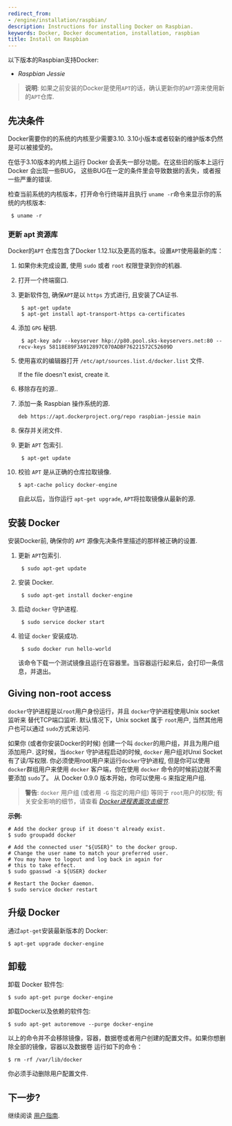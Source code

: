 ```yaml
---
redirect_from:
- /engine/installation/raspbian/
description: Instructions for installing Docker on Raspbian.
keywords: Docker, Docker documentation, installation, raspbian
title: Install on Raspbian
---
```


以下版本的Raspbian支持Docker:

 - *Raspbian Jessie*
 
 >**说明**: 如果之前安装的Docker是使用`APT`的话，确认更新你的`APT`源来使用新的`APT`仓库.

## 先决条件

 Docker需要你的的系统的内核至少需要3.10. 3.10小版本或者较新的维护版本仍然是可以被接受的。

 在低于3.10版本的内核上运行 Docker 会丢失一部分功能。在这些旧的版本上运行 Docker 会出现一些BUG，
 这些BUG在一定的条件里会导致数据的丢失，或者报一些严重的错误.

 检查当前系统的内核版本，打开命令行终端并且执行 `uname -r`命令来显示你的系统的内核版本:

     $ uname -r

### 更新 apt 资源库

Docker的`APT` 仓库包含了Docker 1.12.1以及更高的版本。设置`APT`使用最新的库：

 1. 如果你未完成设置, 使用 `sudo` 或者 `root` 权限登录到你的机器.

 2. 打开一个终端窗口.

 3. 更新软件包, 确保`APT`是以 `https` 方式进行, 且安装了CA证书.

         $ apt-get update
         $ apt-get install apt-transport-https ca-certificates

 4. 添加 `GPG` 秘钥.

         $ apt-key adv --keyserver hkp://p80.pool.sks-keyservers.net:80 --recv-keys 58118E89F3A912897C070ADBF76221572C52609D

 5. 使用喜欢的编辑器打开 `/etc/apt/sources.list.d/docker.list` 文件.

     If the file doesn't exist, create it.

 6. 移除存在的源..

 7. 添加一条 Raspbian 操作系统的源.

        deb https://apt.dockerproject.org/repo raspbian-jessie main

 8. 保存并关闭文件.

 9. 更新 `APT` 包索引.

         $ apt-get update

 10. 校验 `APT` 是从正确的仓库拉取镜像.

         $ apt-cache policy docker-engine

     自此以后，当你运行 `apt-get upgrade`, `APT`将拉取镜像从最新的源.

## 安装 Docker

安装Docker前, 确保你的 `APT` 源像先决条件里描述的那样被正确的设置.

1. 更新 `APT`包索引.

        $ sudo apt-get update

2. 安装 Docker.

        $ sudo apt-get install docker-engine

3. 启动 `docker` 守护进程.

        $ sudo service docker start

4. 验证 `docker` 安装成功.

        $ sudo docker run hello-world

    该命令下载一个测试镜像且运行在容器里。当容器运行起来后，会打印一条信息，并退出。    


## Giving non-root access

`docker`守护进程是以`root`用户身份运行，并且 `docker`守护进程使用Unix socket监听来
替代TCP端口监听. 默认情况下，Unix socket 属于 `root`用户, 当然其他用户也可以通过 `sudo`方式来访问.

如果你 (或者你安装Docker的时候) 创建一个叫 `docker`的用户组，并且为用户组添加用户.
这时候，当`docker` 守护进程启动的时候, `docker` 用户组对Unxi Socket有了读/写权限.
你必须使用root用户来运行`docker`守护进程, 但是你可以使用`docker`群组用户来使用
`docker` 客户端，你在使用 `docker` 命令的时候前边就不需要添加 `sudo`了。 从 Docker 0.9.0 
版本开始，你可以使用`-G` 来指定用户组.

> **警告**:
> `docker` 用户组 (或者用 `-G` 指定的用户组) 等同于
> `root`用户的权限; 有关安全影响的细节，请查看 [*Docker进程表面攻击细节*](../../security/security.md#docker-daemon-attack-surface).

**示例:**

    # Add the docker group if it doesn't already exist.
    $ sudo groupadd docker

    # Add the connected user "${USER}" to the docker group.
    # Change the user name to match your preferred user.
    # You may have to logout and log back in again for
    # this to take effect.
    $ sudo gpasswd -a ${USER} docker

    # Restart the Docker daemon.
    $ sudo service docker restart

## 升级 Docker

通过`apt-get`安装最新版本的 Docker:

    $ apt-get upgrade docker-engine

## 卸载

卸载 Docker 软件包:

    $ sudo apt-get purge docker-engine

卸载Docker以及依赖的软件包:

    $ sudo apt-get autoremove --purge docker-engine

以上的命令并不会移除镜像，容器，数据卷或者用户创建的配置文件。如果你想删除全部的镜像，容器以及数据卷
运行如下的命令：

    $ rm -rf /var/lib/docker

你必须手动删除用户配置文件.

## 下一步?

继续阅读 [用户指南](../../userguide/index.md).
